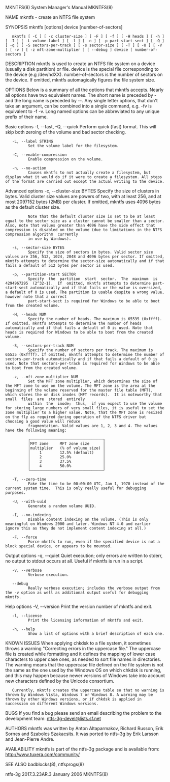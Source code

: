MKNTFS(8)                                                                                                                                       System Manager's Manual                                                                                                                                       MKNTFS(8)

NAME
       mkntfs - create an NTFS file system

SYNOPSIS
       mkntfs [options] device [number-of-sectors]

       mkntfs [ -C ] [ -c cluster-size ] [ -F ] [ -f ] [ -H heads ] [ -h ] [ -I ] [ -L volume-label ] [ -l ] [ -n ] [ -p part-start-sect ] [ -Q ] [ -q ] [ -S sectors-per-track ] [ -s sector-size ] [ -T ] [ -U ] [ -V ] [ -v ] [ -z mft-zone-multiplier ] [ --debug ] device [ number-of-sectors ]

DESCRIPTION
       mkntfs is used to create an NTFS file system on a device (usually a disk partition) or file.  device is the special file corresponding to the device (e.g /dev/hdXX).  number-of-sectors is the number of sectors on the device. If omitted, mkntfs automagically figures the file system size.

OPTIONS
       Below  is  a  summary of all the options that mkntfs accepts.  Nearly all options have two equivalent names.  The short name is preceded by - and the long name is preceded by --.  Any single letter options, that don't take an argument, can be combined into a single command, e.g.  -fv is equivalent to -f
       -v.  Long named options can be abbreviated to any unique prefix of their name.

   Basic options
       -f, --fast, -Q, --quick
              Perform quick (fast) format. This will skip both zeroing of the volume and bad sector checking.

       -L, --label STRING
              Set the volume label for the filesystem.

       -C, --enable-compression
              Enable compression on the volume.

       -n, --no-action
              Causes mkntfs to not actually create a filesystem, but display what it would do if it were to create a filesystem. All steps of the format are carried out except the actual writing to the device.

   Advanced options
       -c, --cluster-size BYTES
              Specify the size of clusters in bytes. Valid cluster size values are powers of two, with at least 256, and at most 2097152 bytes (2MB) per cluster. If omitted, mkntfs uses 4096 bytes as the default cluster size.

              Note that the default cluster size is set to be at least equal to the sector size as a cluster cannot be smaller than a sector. Also, note that values greater than 4096 have the side effect that compression is disabled on the volume (due to limitations in the NTFS compression algorithm  currently
              in use by Windows).

       -s, --sector-size BYTES
              Specify the size of sectors in bytes. Valid sector size values are 256, 512, 1024, 2048 and 4096 bytes per sector. If omitted, mkntfs attempts to determine the sector-size automatically and if that fails a default of 512 bytes per sector is used.

       -p, --partition-start SECTOR
              Specify  the  partition  start  sector.  The  maximum  is  4294967295  (2^32-1).  If  omitted, mkntfs attempts to determine part-start-sect automatically and if that fails or the value is oversized, a default of 0 is used. The partition is usable despite a wrong value, however note that a correct
              part-start-sect is required for Windows to be able to boot from the created volume.

       -H, --heads NUM
              Specify the number of heads. The maximum is 65535 (0xffff). If omitted, mkntfs attempts to determine the number of heads automatically and if that fails a default of 0 is used. Note that heads is required for Windows to be able to boot from the created volume.

       -S, --sectors-per-track NUM
              Specify the number of sectors per track. The maximum is 65535 (0xffff). If omitted, mkntfs attempts to determine the number of sectors-per-track automatically and if that fails a default of 0 is used. Note that sectors-per-track is required for Windows to be able to boot from the created volume.

       -z, --mft-zone-multiplier NUM
              Set the MFT zone multiplier, which determines the size of the MFT zone to use on the volume. The MFT zone is the area at the beginning of the volume reserved for the master file table (MFT), which stores the on disk inodes (MFT records).  It is noteworthy that  small  files  are  stored  entirely
              within  the  inode;  thus,  if you expect to use the volume for storing large numbers of very small files, it is useful to set the zone multiplier to a higher value. Note, that the MFT zone is resized on the fly as required during operation of the NTFS driver but choosing a good value will reduce
              fragmentation. Valid values are 1, 2, 3 and 4. The values have the following meaning:

              ┌────────────────────────────────┐
              │MFT zone     MFT zone size      │
              │multiplier   (% of volume size) │
              │    1        12.5% (default)    │
              │    2        25.0%              │
              │    3        37.5%              │
              │    4        50.0%              │
              └────────────────────────────────┘

       -T, --zero-time
              Fake the time to be 00:00:00 UTC, Jan 1, 1970 instead of the current system time.  This is only really useful for debugging purposes.

       -U, --with-uuid
              Generate a random volume UUID.

       -I, --no-indexing
              Disable content indexing on the volume. (This is only meaningful on Windows 2000 and later. Windows NT 4.0 and earlier ignore this as they do not implement content indexing at all.)

       -F, --force
              Force mkntfs to run, even if the specified device is not a block special device, or appears to be mounted.

   Output options
       -q, --quiet
              Quiet execution; only errors are written to stderr, no output to stdout occurs at all. Useful if mkntfs is run in a script.

       -v, --verbose
              Verbose execution.

       --debug
              Really verbose execution; includes the verbose output from the -v option as well as additional output useful for debugging mkntfs.

   Help options
       -V, --version
              Print the version number of mkntfs and exit.

       -l, --license
              Print the licensing information of mkntfs and exit.

       -h, --help
              Show a list of options with a brief description of each one.

KNOWN ISSUES
       When applying chkdsk to a file system, it sometimes throws a warning "Correcting errors in the uppercase file." The uppercase file is created while formatting and it defines the mapping of lower case  characters to upper case ones, as needed to sort file names in directories. The warning means that  the
       uppercase file defined on the file system is not the same as the one used by the Windows OS on which chkdsk is running, and this may happen because newer versions of Windows take into account new characters defined by the Unicode consortium.

       Currently, mkntfs creates the uppercase table so that no warning is thrown by Windows Vista, Windows 7 or Windows 8. A warning may be thrown by other Windows versions, or if chkdsk is applied in succession on different Windows versions.

BUGS
       If you find a bug please send an email describing the problem to the development team:
       ntfs-3g-devel@lists.sf.net

AUTHORS
       mkntfs was written by Anton Altaparmakov, Richard Russon, Erik Sornes and Szabolcs Szakacsits.  It was ported to ntfs-3g by Erik Larsson and Jean-Pierre Andre.

AVAILABILITY
       mkntfs is part of the ntfs-3g package and is available from:
       http://www.tuxera.com/community/

SEE ALSO
       badblocks(8), ntfsprogs(8)

ntfs-3g 2017.3.23AR.3                                                                                                                                 January 2006                                                                                                                                            MKNTFS(8)
